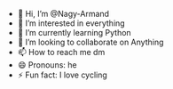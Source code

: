 - 👋 Hi, I’m @Nagy-Armand
- 👀 I’m interested in everything
- 🌱 I’m currently learning Python
- 💞️ I’m looking to collaborate on Anything
- 📫 How to reach me dm
- 😄 Pronouns: he
- ⚡ Fun fact: I love cycling

<!---
Nagy-Armand/Nagy-Armand is a ✨ special ✨ repository because its `README.md` (this file) appears on your GitHub profile.
You can click the Preview link to take a look at your changes.
--->

